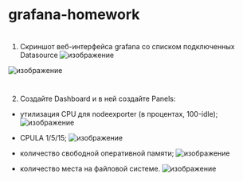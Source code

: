 # grafana-homework
#
1. Скриншот веб-интерфейса grafana со списком подключенных Datasource
![изображение](https://github.com/user-attachments/assets/bbf2628f-b63d-48ae-92aa-f05cb9162b6c)


![изображение](https://github.com/user-attachments/assets/00058ba0-bfab-40db-8696-e5d129723981)

#
2. Создайте Dashboard и в ней создайте Panels:

- утилизация CPU для nodeexporter (в процентах, 100-idle);
  ![изображение](https://github.com/user-attachments/assets/bcf834cc-c0bd-4735-a1b2-d5f5aea38707)

- CPULA 1/5/15;
  ![изображение](https://github.com/user-attachments/assets/b119207c-7a0f-40ef-938b-58562576a9d9)

- количество свободной оперативной памяти;
  ![изображение](https://github.com/user-attachments/assets/4db66fe4-d026-41b5-9d75-c917c75fe4bf)

  
- количество места на файловой системе.
![изображение](https://github.com/user-attachments/assets/6c9c2c3c-4fe1-4922-8237-52fe028b98d9)

  
